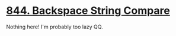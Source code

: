 [844. Backspace String Compare](https://leetcode.com/problems/backspace-string-compare)
===
Nothing here! I'm probably too lazy QQ.